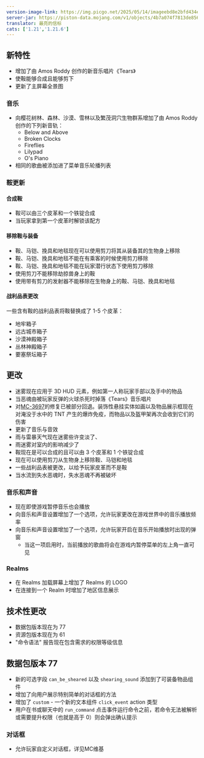 ```yaml
---
version-image-link: https://img.picgo.net/2025/05/14/imageebd8e2bfd434ece9.png
server-jar: https://piston-data.mojang.com/v1/objects/4b7a074f7813de85698c185100736fae64f9b4fa/server.jar
translator: 最亮的信标
cats: ['1.21','1.21.6']
---
```


## 新特性

- 增加了由 Amos Roddy 创作的新音乐唱片《Tears》
- 使鞍能够合成且能够剪下
- 更新了主屏幕全景图

### 音乐

- 向樱花树林、森林、沙漠、雪林以及繁茂洞穴生物群系增加了由 Amos Roddy 创作的下列新音轨：
  - Below and Above
  - Broken Clocks
  - Fireflies
  - Lilypad
  - O's Piano
- 相同的歌曲被添加进了菜单音乐轮播列表

### 鞍更新

#### 合成鞍

- 鞍可以由三个皮革和一个铁锭合成
- 当玩家拿到第一个皮革时解锁该配方

#### 移除鞍与装备

- 鞍、马铠、挽具和地毯现在可以使用剪刀将其从装备其的生物身上移除
- 鞍、马铠、挽具和地毯不能在有乘客的时候使用剪刀移除
- 鞍、马铠、挽具和地毯不能在玩家潜行状态下使用剪刀移除
- 使用剪刀不能移除劫掠兽身上的鞍
- 使用带有剪刀的发射器不能移除在生物身上的鞍、马铠、挽具和地毯

#### 战利品表更改

一些含有鞍的战利品表将鞍替换成了 1-5 个皮革：

- 地牢箱子
- 远古城市箱子
- 沙漠神殿箱子
- 丛林神殿箱子
- 要塞祭坛箱子

## 更改

- 迷雾现在应用于 3D HUD 元素，例如第一人称玩家手部以及手中的物品
- 当恶魂由被玩家反弹的火球杀死时掉落《Tears》音乐唱片
- 对[MC-3697](https://bugs.mojang.com/browse/MC-3697)的修复已被部分回退。装饰性悬挂实体如画以及物品展示框现在对淹没于水中的 TNT 产生的爆炸免疫，而物品以及盔甲架再次会收到它们的伤害
- 更新了音乐与音效
- 雨与雷暴天气现在迷雾些许变淡了、
- 雨迷雾对室内的影响减少了
- 鞍现在是可以合成的且可以由 3 个皮革和 1 个铁锭合成
- 现在可以使用剪刀从生物身上移除鞍、马铠和地毯
- 一些战利品表被更改，以给予玩家皮革而不是鞍
- 当水流到失水恶魂时，失水恶魂不再被破坏

### 音乐和声音

- 现在即使游戏暂停音乐也会播放
- 向音乐和声音设置增加了一个选项，允许玩家更改在游戏世界中的音乐播放频率
- 向音乐和声音设置增加了一个选项，允许玩家开启在音乐开始播放时出现的弹窗
  - 当这一项启用时，当前播放的歌曲将会在游戏内暂停菜单的左上角一直可见

### Realms

- 在 Realms 加载屏幕上增加了 Realms 的 LOGO
- 在连接到一个 Realm 时增加了地区信息展示

## 技术性更改

- 数据包版本现在为 77
- 资源包版本现在为 61
- "命令语法" 报告现在包含需求的权限等级信息

## 数据包版本 77

- 新的可选字段 `can_be_sheared` 以及 `shearing_sound` 添加到了可装备物品组件
- 增加了向用户展示特别简单的对话框的方法
- 增加了 `custom` - 一个新的文本组件 `click_event` action 类型
- 用户在书或聊天中的 `run_command` 点击事件运行命令之前，若命令无法被解析或需要提升权限（也就是高于 0）则会弹出确认提示

### 对话框

* 允许玩家自定义对话框，详见MC维基
